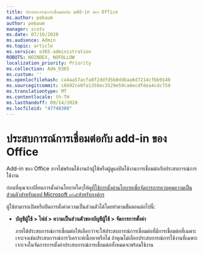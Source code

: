 ```yaml
---
title: ประสบการณ์การเชื่อมต่อกับ add-in ของ Office
ms.author: pebaum
author: pebaum
manager: scotv
ms.date: 07/16/2020
ms.audience: Admin
ms.topic: article
ms.service: o365-administration
ROBOTS: NOINDEX, NOFOLLOW
localization_priority: Priority
ms.collection: Adm_O365
ms.custom: ''
ms.openlocfilehash: ca4aa57acfa8f2ddfd5b8ddbaa6d7214cfbb9140
ms.sourcegitcommit: c6692ce0fa1358ec3529e59ca0ecdfdea4cdc759
ms.translationtype: MT
ms.contentlocale: th-TH
ms.lasthandoff: 09/14/2020
ms.locfileid: "47748308"
---
```

# <a name="connected-experience-with-office-add-ins"></a>ประสบการณ์การเชื่อมต่อกับ add-in ของ Office

Add-in ของ Office อาจไม่พร้อมใช้งานถ้าผู้ใช้หรือผู้ดูแลปิดใช้งานการเชื่อมต่อกับประสบการณ์การใช้งาน

ก่อนที่คุณจะเปลี่ยนการตั้งค่านโยบายใดๆให้ดู[ที่ใช้การตั้งค่านโยบายเพื่อจัดการการควบคุมความเป็นส่วนตัวสำหรับแอป Microsoft ๓๖๕สำหรับองค์กร](https://docs.microsoft.com/deployoffice/privacy/manage-privacy-controls)

ผู้ใช้สามารถเปิดหรือปิดการตั้งค่าความเป็นส่วนตัวได้โดยทำตามขั้นตอนต่อไปนี้:

- **บัญชีผู้ใช้ > ไฟล์ > ความเป็นส่วนตัวของบัญชีผู้ใช้ > จัดการการตั้งค่า** 

    ภายใต้ประสบการณ์การเชื่อมต่อให้เลือกว่าจะให้ประสบการณ์การเชื่อมต่อที่มีการเชื่อมต่อที่เฉพาะเจาะจงเช่นประสบการณ์การวิเคราะห์เนื้อหาหรือไม่ ถ้าคุณไม่เลือกประสบการณ์การใช้งานที่เฉพาะเจาะจงในจัดการการตั้งค่าประสบการณ์การเชื่อมต่อทั้งหมดจะพร้อมใช้งาน
